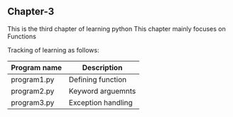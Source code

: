 ## Chapter-3
This is the third chapter of learning python
This chapter mainly focuses on Functions

Tracking of learning as follows:

| Program name | Description |
| ---- | ---- |
| program1.py | Defining function |
| program2.py | Keyword arguemnts |
| program3.py | Exception handling |
